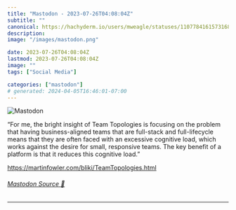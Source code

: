 ```yaml
---
title: "Mastodon - 2023-07-26T04:08:04Z"
subtitle: ""
canonical: https://hachyderm.io/users/mweagle/statuses/110778416157316821
description:
image: "/images/mastodon.png"

date: 2023-07-26T04:08:04Z
lastmod: 2023-07-26T04:08:04Z
image: ""
tags: ["Social Media"]

categories: ["mastodon"]
# generated: 2024-04-05T16:46:01-07:00
---
```

![Mastodon](/images/mastodon.png)

<p>“For me, the bright insight of Team Topologies is focusing on the problem that having business-aligned teams that are full-stack and full-lifecycle means that they are often faced with an excessive cognitive load, which works against the desire for small, responsive teams. The key benefit of a platform is that it reduces this cognitive load.”</p><p><a href="https://martinfowler.com/bliki/TeamTopologies.html" target="_blank" rel="nofollow noopener noreferrer" translate="no"><span class="invisible">https://</span><span class="ellipsis">martinfowler.com/bliki/TeamTop</span><span class="invisible">ologies.html</span></a></p>


###### [Mastodon Source 🐘](https://hachyderm.io/@mweagle/110778416157316821)

___
